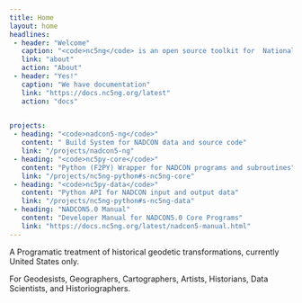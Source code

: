 ```yaml
---
title: Home
layout: home
headlines: 
 - header: "Welcome"
   caption: "<code>nc5ng</code> is an open source toolkit for  National Geodetic Survey data"
   link: "about"
   action: "About"
 - header: "Yes!"
   caption: "We have documentation"
   link: "https://docs.nc5ng.org/latest"
   action: "docs"
 

projects:
 - heading: "<code>nadcon5-ng</code>"
   content: " Build System for NADCON data and source code"
   link: "/projects/nadcon5-ng"
 - heading: "<code>nc5py-core</code>"
   content: "Python (F2PY) Wrapper for NADCON programs and subroutines"
   link: "/projects/nc5ng-python#s-nc5ng-core"
 - heading: "<code>nc5py-data</code>"
   content: "Python API for NADCON input and output data"
   link: "/projects/nc5ng-python#s-nc5ng-data"
 - heading: "NADCON5.0 Manual"
   content: "Developer Manual for NADCON5.0 Core Programs"
   link: "https://docs.nc5ng.org/latest/nadcon5-manual.html"
---
```



A Programatic treatment of  historical geodetic transformations, currently United States only. 

For Geodesists, Geographers, Cartographers,  Artists, Historians, Data Scientists,  and Historiographers.


